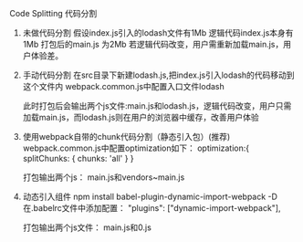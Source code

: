 Code Splitting  代码分割

1. 未做代码分割
    假设index.js引入的lodash文件有1Mb
    逻辑代码index.js本身有1Mb
    打包后的main.js  为2Mb
    若逻辑代码改变，用户需重新加载main.js，用户体验差。


2. 手动代码分割
    在src目录下新建lodash.js,把index.js引入lodash的代码移动到这个文件内
    webpack.common.js中配置入口文件lodash

    此时打包后会输出两个js文件:main.js和lodash.js，逻辑代码改变，用户只需加载main.js，而lodash.js则在用户的浏览器中缓存，改善用户体验

3. 使用webpack自带的chunk代码分割（静态引入包）(推荐)
    webpack.common.js中配置optimization如下：
    optimization:{
        splitChunks: {
            chunks: 'all'
        }
    }

    打包输出两个js： main.js和vendors~main.js

4. 动态引入组件
    npm install babel-plugin-dynamic-import-webpack -D
    在.babelrc文件中添加配置：
    "plugins": ["dynamic-import-webpack"],

    打包输出两个js文件： main.js和0.js